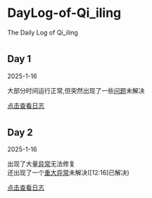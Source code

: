 <!DOCTYPE html>
<html lang="zh-CN">
<head>
    <meta charset="UTF-8">
    <meta name="viewport" content="width=device-width, initial-scale=1.0">
   
  </head> 
  <body>
  <link rel="stylesheet" type="text/css" href="css/style.css">
    <div>
      <h1>DayLog-of-Qi_iling</h1>
      <p class="bold italic">The Daily Log of Qi_iling</p>
      <h1></h1>
    </div>
    <div>
      <div class="newDay">
        <h2>Day 1</h2>
        <p class="italic">2025-1-16</p>
        <p>大部分时间运行正常,但突然出现了一些<a class="error" href="https://github.com/QiLingR/DayLog-of-Qi_iling/issues/2#issue-2792511872">问题</a>未解决</br></p>
        <a class="OpenLog" href="https://github.com/QiLingR/DayLog-of-Qi_iling/blob/main/Log/2025-1-16-log.txt">点击查看日志</a>
      </div>
      <h1></h1>
      <div class="newDay">
        <h2>Day 2</h2>
        <p class="italic">2025-1-16</p>
        <p>出现了大量<a class="error" href="https://github.com/QiLingR/DayLog-of-Qi_iling/issues/3">异常</a>无法修复</br>
        还出现了一个<a class="BigError" href="https://github.com/QiLingR/DayLog-of-Qi_iling/issues/4">重大异常</a>未解决([12:16]已解决)</br></p>
        <a class="OpenLog" href="https://github.com/QiLingR/DayLog-of-Qi_iling/blob/main/Log/2025-1-17-log.txt">点击查看日志</a>
      </div>
    </div>
  </body>
</html>
